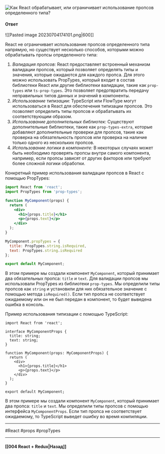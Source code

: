 ![Как React обрабатывает, или ограничивает использование пропсов определенного типа?](https://youtu.be/81yRgVQ1ciM?t=413)

#### Ответ

![[Pasted image 20230704174101.png|600]]

React не ограничивает использование пропсов определенного типа напрямую, но существует несколько способов, которыми можно обрабатывать пропсы определенного типа:

1. *Валидация пропсов:* React предоставляет встроенный механизм валидации пропсов, который позволяет определять типы и значения, которые ожидаются для каждого пропса. Для этого можно использовать PropTypes, который входит в состав библиотеки React или другие библиотеки валидации, такие как `prop-types` или `ts-prop-types`. Это позволяет предотвратить передачу неправильных типов данных и значений в компоненты.
2. *Использование типизации:* TypeScript или FlowType могут использоваться в React для обеспечения типизации пропсов. Это позволяет определить типы пропсов и обрабатывать их соответствующим образом.
3. *Использование дополнительных библиотек:* Существуют дополнительные библиотеки, такие как `prop-types-extra`, которые добавляют дополнительные проверки для пропсов, такие как проверка на обязательность пропсов или проверка на наличие только одного из нескольких пропсов.
4. *Использование логики в компоненте:* В некоторых случаях может быть необходимо проверять пропсы внутри самого компонента, например, если пропсы зависят от других факторов или требуют более сложной логики обработки.

Конкретный пример использования валидации пропсов в React с помощью PropTypes:

```jsx
import React from 'react';
import PropTypes from 'prop-types';

function MyComponent(props) {
  return (
    <div>
      <h1>{props.title}</h1>
      <p>{props.text}</p>
    </div>
  );
}

MyComponent.propTypes = {
  title: PropTypes.string.isRequired,
  text: PropTypes.string.isRequired
};

export default MyComponent;
```

В этом примере мы создали компонент `MyComponent`, который принимает два обязательных пропса: `title` и `text`. Для валидации пропсов мы использовали PropTypes из библиотеки `prop-types`. Мы определили типы пропсов как `string` и установили для них обязательное значение с помощью метода `isRequired()`. Если тип пропса не соответствует ожидаемому или он не был передан в компонент, то будет выведена ошибка в консоль.

Пример использования типизации с помощью TypeScript:

```tsx
import React from 'react';

interface MyComponentProps {
  title: string;
  text: string;
}

function MyComponent(props: MyComponentProps) {
  return (
    <div>
      <h1>{props.title}</h1>
      <p>{props.text}</p>
    </div>
  );
}

export default MyComponent;
```

В этом примере мы создали компонент `MyComponent`, который принимает два пропса: `title` и `text`. Мы определили типы пропсов с помощью интерфейса `MyComponentProps`. Если тип пропса не соответствует ожидаемому, то TypeScript выведет ошибку во время компиляции.

____
#React #props #propTypes 
 
____

#### [[004 React + Redux|Назад]]